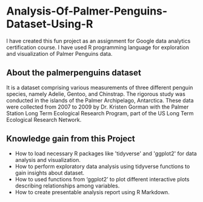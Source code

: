 # Analysis-Of-Palmer-Penguins-Dataset-Using-R

I have created this fun project as an assignment for Google data analytics certification course. I have used R programming language for exploration and visualization of Palmer Penguins data. 

## About the palmerpenguins dataset

It is a dataset comprising various measurements of three different penguin species, namely Adelie,
Gentoo, and Chinstrap. The rigorous study was conducted in the islands of the Palmer Archipelago,
Antarctica. These data were collected from 2007 to 2009 by Dr. Kristen Gorman with the Palmer
Station Long Term Ecological Research Program, part of the US Long Term Ecological Research
Network.

## Knowledge gain from this Project

- How to load necessary R packages like 'tidyverse' and 'ggplot2' for data analysis and visualization.
- How to perform exploratory data analysis using tidyverse functions to gain insights about dataset.
- How to used functions from ‘ggplot2’ to plot different interactive plots describing relationships among
variables.
- How to create presentable analysis report using R Markdown.
